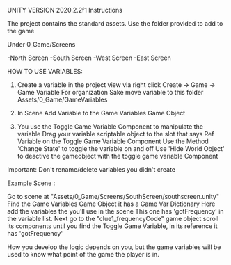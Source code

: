 
UNITY VERSION 2020.2.2f1
Instructions

The project contains the standard assets. 
Use the folder provided to add to the game 

Under 0_Game/Screens

  -North Screen
  -South Screen
  -West Screen
  -East Screen
  
HOW TO USE VARIABLES:

1. Create a variable in the project view via 
  right click 
    Create -> Game -> Game Variable 
  For organization Sake move variable to this folder 
  Assets/0_Game/GameVariables
  
2. In Scene Add Variable to the Game Variables Game Object 
3. You use the Toggle Game Variable Component to manipulate the variable
   Drag your variable scriptable object to the slot that says Ref Variable 
   on the Toggle Game Variable Component
   Use the Method 'Change State' to toggle the variable on and off
   Use 'Hide World Object' to deactive the gameobject with the toggle game variable Component

Important: Don't rename/delete variables you didn't create

Example Scene :

Go to scene at "Assets/0_Game/Screens/SouthScreen/southscreen.unity"
Find the Game Variables Game Object it has a Game Var Dictionary
Here add the variables the you'll use in the scene 
This one has 'gotFrequency' in the variable list. 
Next go to the "clue1_frequencyCode" game object scroll its components until you find
the Toggle Game Variable, in its reference it has 'gotFrequency'

How you develop the logic depends on you, but the game variables will be used to know what point of the game
the player is in. 
